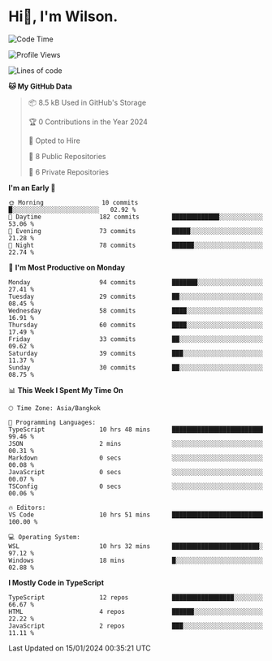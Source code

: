 # Hi👋, I'm Wilson.
<!--START_SECTION:waka-->
![Code Time](http://img.shields.io/badge/Code%20Time-1%2C149%20hrs%2026%20mins-blue)

![Profile Views](http://img.shields.io/badge/Profile%20Views-23-blue)

![Lines of code](https://img.shields.io/badge/From%20Hello%20World%20I%27ve%20Written-164.0%20thousand%20lines%20of%20code-blue)

**🐱 My GitHub Data** 

> 📦 8.5 kB Used in GitHub's Storage 
 > 
> 🏆 0 Contributions in the Year 2024
 > 
> 💼 Opted to Hire
 > 
> 📜 8 Public Repositories 
 > 
> 🔑 6 Private Repositories 
 > 
**I'm an Early 🐤** 

```text
🌞 Morning                10 commits          █░░░░░░░░░░░░░░░░░░░░░░░░   02.92 % 
🌆 Daytime                182 commits         █████████████░░░░░░░░░░░░   53.06 % 
🌃 Evening                73 commits          █████░░░░░░░░░░░░░░░░░░░░   21.28 % 
🌙 Night                  78 commits          ██████░░░░░░░░░░░░░░░░░░░   22.74 % 
```
📅 **I'm Most Productive on Monday** 

```text
Monday                   94 commits          ███████░░░░░░░░░░░░░░░░░░   27.41 % 
Tuesday                  29 commits          ██░░░░░░░░░░░░░░░░░░░░░░░   08.45 % 
Wednesday                58 commits          ████░░░░░░░░░░░░░░░░░░░░░   16.91 % 
Thursday                 60 commits          ████░░░░░░░░░░░░░░░░░░░░░   17.49 % 
Friday                   33 commits          ██░░░░░░░░░░░░░░░░░░░░░░░   09.62 % 
Saturday                 39 commits          ███░░░░░░░░░░░░░░░░░░░░░░   11.37 % 
Sunday                   30 commits          ██░░░░░░░░░░░░░░░░░░░░░░░   08.75 % 
```


📊 **This Week I Spent My Time On** 

```text
🕑︎ Time Zone: Asia/Bangkok

💬 Programming Languages: 
TypeScript               10 hrs 48 mins      █████████████████████████   99.46 % 
JSON                     2 mins              ░░░░░░░░░░░░░░░░░░░░░░░░░   00.31 % 
Markdown                 0 secs              ░░░░░░░░░░░░░░░░░░░░░░░░░   00.08 % 
JavaScript               0 secs              ░░░░░░░░░░░░░░░░░░░░░░░░░   00.07 % 
TSConfig                 0 secs              ░░░░░░░░░░░░░░░░░░░░░░░░░   00.06 % 

🔥 Editors: 
VS Code                  10 hrs 51 mins      █████████████████████████   100.00 % 

💻 Operating System: 
WSL                      10 hrs 32 mins      ████████████████████████░   97.12 % 
Windows                  18 mins             █░░░░░░░░░░░░░░░░░░░░░░░░   02.88 % 
```

**I Mostly Code in TypeScript** 

```text
TypeScript               12 repos            █████████████████░░░░░░░░   66.67 % 
HTML                     4 repos             ██████░░░░░░░░░░░░░░░░░░░   22.22 % 
JavaScript               2 repos             ███░░░░░░░░░░░░░░░░░░░░░░   11.11 % 
```




 Last Updated on 15/01/2024 00:35:21 UTC
<!--END_SECTION:waka-->
